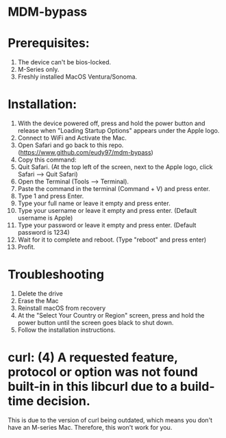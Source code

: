 # MDM-bypass

# Prerequisites:

1. The device can't be bios-locked.
2. M-Series only.
3. Freshly installed MacOS Ventura/Sonoma. 

# Installation:

1. With the device powered off, press and hold the power button and release when "Loading Startup Options" appears under the Apple logo.
2. Connect to WiFi and Activate the Mac.
3. Open Safari and go back to this repo. (https://www.github.com/eudy97/mdm-bypass)
4. Copy this command:
5. Quit Safari. (At the top left of the screen, next to the Apple logo, click Safari --> Quit Safari)
6. Open the Terminal (Tools --> Terminal).
7. Paste the command in the terminal (Command + V) and press enter.
8. Type 1 and press Enter.
9. Type your full name or leave it empty and press enter.
10. Type your username or leave it empty and press enter. (Default username is Apple)
11. Type your password or leave it empty and press enter. (Default password is 1234)
12. Wait for it to complete and reboot. (Type "reboot" and press enter)
13. Profit.

# Troubleshooting 

1. Delete the drive
2. Erase the Mac
3. Reinstall macOS from recovery
4. At the "Select Your Country or Region" screen, press and hold the power button until the screen goes black to shut down.
5. Follow the installation instructions.

# curl: (4) A requested feature, protocol or option was not found built-in in this libcurl due to a build-time decision.

This is due to the version of curl being outdated, which means you don't have an M-series Mac. Therefore, this won't work for you.





